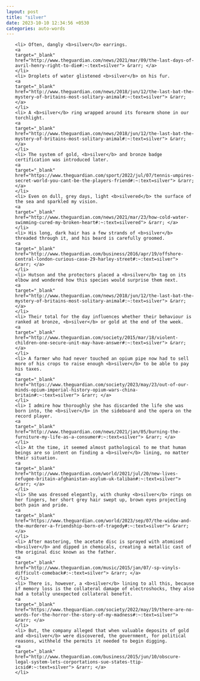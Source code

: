 ```yaml
---
layout: post
title: "silver"
date: 2023-10-10 12:34:56 +0530
categories: auto-words
---
```

<ol>

    <li> Often, dangly <b>silver</b> earrings.
    <a 
    target="_blank" 
    href="http://www.theguardian.com/news/2021/mar/09/the-last-days-of-avril-henry-right-to-die#:~:text=silver"> &rarr; </a>
    </li>
    <li> Droplets of water glistened <b>silver</b> on his fur.
    <a 
    target="_blank" 
    href="http://www.theguardian.com/news/2018/jun/12/the-last-bat-the-mystery-of-britains-most-solitary-animal#:~:text=silver"> &rarr; </a>
    </li>
    <li> A <b>silver</b> ring wrapped around its forearm shone in our torchlight.
    <a 
    target="_blank" 
    href="http://www.theguardian.com/news/2018/jun/12/the-last-bat-the-mystery-of-britains-most-solitary-animal#:~:text=silver"> &rarr; </a>
    </li>
    <li> The system of gold, <b>silver</b> and bronze badge certification was introduced later.
    <a 
    target="_blank" 
    href="https://www.theguardian.com/sport/2022/jul/07/tennis-umpires-secret-world-you-cant-be-the-players-friend#:~:text=silver"> &rarr; </a>
    </li>
    <li> Even on dull, grey days, light <b>silvered</b> the surface of the sea and sparkled my vision.
    <a 
    target="_blank" 
    href="http://www.theguardian.com/news/2021/mar/23/how-cold-water-swimming-cured-my-broken-heart#:~:text=silvered"> &rarr; </a>
    </li>
    <li> His long, dark hair has a few strands of <b>silver</b> threaded through it, and his beard is carefully groomed.
    <a 
    target="_blank" 
    href="http://www.theguardian.com/business/2016/apr/19/offshore-central-london-curious-case-29-harley-street#:~:text=silver"> &rarr; </a>
    </li>
    <li> Hutson and the protectors placed a <b>silver</b> tag on its elbow and wondered how this species would surprise them next.
    <a 
    target="_blank" 
    href="http://www.theguardian.com/news/2018/jun/12/the-last-bat-the-mystery-of-britains-most-solitary-animal#:~:text=silver"> &rarr; </a>
    </li>
    <li> Their total for the day influences whether their behaviour is ranked at bronze, <b>silver</b> or gold at the end of the week.
    <a 
    target="_blank" 
    href="http://www.theguardian.com/society/2015/mar/18/violent-children-one-secure-unit-may-have-answer#:~:text=silver"> &rarr; </a>
    </li>
    <li> A farmer who had never touched an opium pipe now had to sell more of his crops to raise enough <b>silver</b> to be able to pay his taxes.
    <a 
    target="_blank" 
    href="https://www.theguardian.com/society/2023/may/23/out-of-our-minds-opium-imperial-history-opium-wars-china-britain#:~:text=silver"> &rarr; </a>
    </li>
    <li> I admire how thoroughly she has discarded the life she was born into, the <b>silver</b> in the sideboard and the opera on the record player.
    <a 
    target="_blank" 
    href="http://www.theguardian.com/news/2021/jan/05/burning-the-furniture-my-life-as-a-consumer#:~:text=silver"> &rarr; </a>
    </li>
    <li> At the time, it seemed almost pathological to me that human beings are so intent on finding a <b>silver</b> lining, no matter their situation.
    <a 
    target="_blank" 
    href="http://www.theguardian.com/world/2021/jul/20/new-lives-refugee-britain-afghanistan-asylum-uk-taliban#:~:text=silver"> &rarr; </a>
    </li>
    <li> She was dressed elegantly, with chunky <b>silver</b> rings on her fingers, her short grey hair swept up, brown eyes projecting both pain and pride.
    <a 
    target="_blank" 
    href="https://www.theguardian.com/world/2023/sep/07/the-widow-and-the-murderer-a-friendship-born-of-tragedy#:~:text=silver"> &rarr; </a>
    </li>
    <li> After mastering, the acetate disc is sprayed with atomised <b>silver</b> and dipped in chemicals, creating a metallic cast of the original disc known as the father.
    <a 
    target="_blank" 
    href="http://www.theguardian.com/music/2015/jan/07/-sp-vinyls-difficult-comeback#:~:text=silver"> &rarr; </a>
    </li>
    <li> There is, however, a <b>silver</b> lining to all this, because if memory loss is the collateral damage of electroshocks, they also had a totally unexpected collateral benefit.
    <a 
    target="_blank" 
    href="https://www.theguardian.com/society/2022/may/19/there-are-no-words-for-the-horror-the-story-of-my-madness#:~:text=silver"> &rarr; </a>
    </li>
    <li> But, the company alleged that when valuable deposits of gold and <b>silver</b> were discovered, the government, for political reasons, withheld the permits it needed to begin digging.
    <a 
    target="_blank" 
    href="http://www.theguardian.com/business/2015/jun/10/obscure-legal-system-lets-corportations-sue-states-ttip-icsid#:~:text=silver"> &rarr; </a>
    </li>